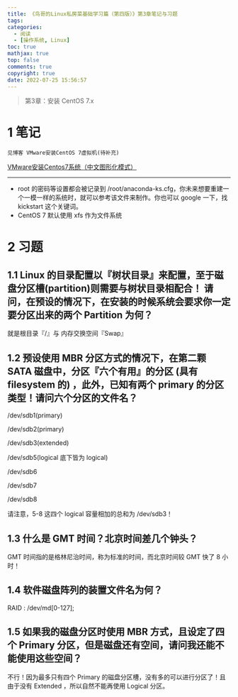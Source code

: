 ```yaml
---
title: 《鸟哥的Linux私房菜基础学习篇（第四版）》第3章笔记与习题
tags:
categories:
  - 阅读
  - [操作系统, Linux]
toc: true
mathjax: true
top: false
comments: true
copyright: true
date: 2022-07-25 15:56:57
---
```


> 第3章：安装 CentOS 7.x

# 1 笔记

`见博客 VMware安装CentOS 7虚拟机(待补充)`

[VMware安装Centos7系统（中文图形化模式）](https://blog.csdn.net/renfeigui0/article/details/102497359)

***

* root 的密码等设置都会被记录到 /root/anaconda-ks.cfg，你未来想要重建一个一模一样的系统时，就可以参考该文件来制作。你也可以 google 一下，找 kickstart 这个关键词。 
* CentOS 7 默认使用 xfs 作为文件系统

# 2 习题

## 1.1 Linux 的目录配置以『树状目录』来配置，至于磁盘分区槽(partition)则需要与树状目录相配合！ 请问，在预设的情况下，在安装的时候系统会要求你一定要分区出来的两个 Partition 为何？

就是根目录『/』与 内存交换空间『Swap』 

## 1.2 预设使用 MBR 分区方式的情况下，在第二颗 SATA 磁盘中，分区『六个有用』的分区 (具有 filesystem 的) ，此外，已知有两个 primary 的分区类型！请问六个分区的文件名？

/dev/sdb1(primary)

/dev/sdb2(primary)

/dev/sdb3(extended)

/dev/sdb5(logical 底下皆为 logical)

/dev/sdb6

/dev/sdb7

/dev/sdb8

请注意，5-8 这四个 logical 容量相加的总和为 /dev/sdb3！ 

## 1.3 什么是 GMT 时间？北京时间差几个钟头？

GMT 时间指的是格林尼治时间，称为标准的时间，而北京时间较 GMT 快了 8 小时！

## 1.4 软件磁盘阵列的装置文件名为何？

RAID : /dev/md[0-127];

## 1.5 如果我的磁盘分区时使用 MBR 方式，且设定了四个 Primary 分区，但是磁盘还有空间，请问我还能不能使用这些空间？

不行！因为最多只有四个 Primary 的磁盘分区槽，没有多的可以进行分区了！且由于没有 Extended ，所以自然不能再使用 Logical 分区。

